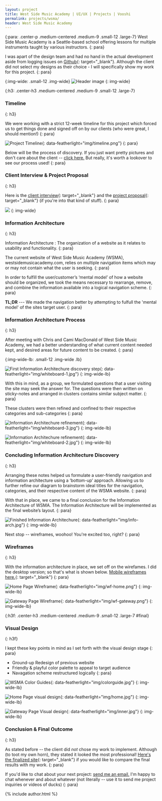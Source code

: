 ```yaml
---
layout: project
title: West Side Music Academy | UI/UX | Projects | Vooshi
permalink: projects/wsma/
header: West Side Music Academy
---
```

{:para: .center-p .medium-centered .medium-9 .small-12 .large-7}
West Side Music Academy is a Seattle-based school offering lessons for multiple instruments taught by various instructors.
{: para}

I was apart of the design team and had no hand in the actual development aside from logging issues on [Github](https://github.com/markpfaff/WSMA/wiki){: target="_blank"}. Although the client did not select my designs as their choice - I will specifically show my work for this project. 
{: para}
 
 


{:img-wide: .small-12 .img-wide}
![Header image](img/banner.png)
{: img-wide}

{:h3: .center-h3 .medium-centered .medium-9 .small-12 .large-7}

### Timeline
{: h3}

We were working with a strict 12-week timeline for this project which forced us to get things done and signed off on by our clients (who were great, I should mention!)
{: para}


![Project Timeline](img/timeline.png){: data-featherlight="img/timeline.png"}
{: para}

Below will be the process of discovery. If you just want pretty pictures and don't care about the client -- [click here.](#final) But really, it's worth a lookover to see our process used!
{: para}

### Client Interview &amp; Project Proposal
{: h3}

Here is the [client interview](https://docs.google.com/document/d/1ZxAzaHHiDADm0Ye0HXJrdxPgf-8ZpK0BnzlkHbWWyh8/edit?usp=sharing){: target="_blank"} and the [project proposal](https://drive.google.com/file/d/0B_mbS-PgkOeheXF6ZEl0RlBuTTQ/view){: target="_blank"} (if you're into that kind of stuff).
{: para}

![ ](img/color-line.png)
{: img-wide}

### Information Architecture
{: h3}

Information Architecture
 : The organization of a website as it relates to usability and functionality. 
{: para}

The current website of West Side Music Academy (WSMA), westsidemusicacademy.com, relies on multiple navigation items which may or may not contain what the user is seeking. 
{: para}

In order to fulfill the user/customer’s ‘mental model’ of how a website should be organized, we took the means necessary to rearrange, remove, and combine the information available into a logical navigation scheme. 
{: para}

**TL;DR** --- We made the navigation better by attempting to fulfull the 'mental model' of the sites target user.
{: para}


### Information Architecture Process
{: h3}

After meeting with Chris and Cami MacDonald of West Side Music Academy, we had a better understanding of what current content needed kept, and desired areas for future content to be created. 
{: para}

{:img-wide-lb: .small-12 .img-wide .lb}

![First Information Architechure discovery step](img/whiteboard-1.jpg){: data-featherlight="img/whiteboard-1.jpg"}
{: img-wide-lb}

With this in mind, as a group, we formulated questions that a user visiting the site may seek the answer for. The questions were then written on sticky-notes and arranged in clusters contains similar subject matter. 
{: para}

These clusters were then refined and confined to their respective categories and sub-categories
{: para}

![ Information Architechure refinement](img/whiteboard-3.jpg){: data-featherlight="img/whiteboard-3.jpg"}
{: img-wide-lb}

![ Information Architechure refinement](img/whiteboard-2.jpg){: data-featherlight="img/whiteboard-2.jpg"}
{: img-wide-lb}

### Concluding Information Architecture Discovery
{: h3}

Arranging these notes helped us formulate a user-friendly navigation and information architecture using a ‘bottom-up’ approach. Allowing us to further refine our diagram to brainstorm ideal titles for the navigation, categories, and their respective content of the WSMA website. 
{: para}

With that in place, we came to a final conclusion for the Information Architecture of WSMA. The Information Architecture will be implemented as the final website’s layout. 
{: para}

![Finished Information Architechure](img/info-arch.jpg){: data-featherlight="img/info-arch.jpg"}
{: img-wide-lb}

Next stop -- wireframes, woohoo! You're excited too, right?
{: para}

### Wireframes 
{: h3}

With the information architecture in place, we set off on the wirefames. I did the desktop version; so that's what is shown below. [Mobile wireframes here.](https://github.com/markpfaff/WSMA/wiki/Mobile-Wireframes){: target="_blank"}
{: para}

![Home Page Wireframe](img/wf-home.png){: data-featherlight="img/wf-home.png"}
{: img-wide-lb}

![Gateway Page Wireframe](img/wf-gateway.png){: data-featherlight="img/wf-gateway.png"}
{: img-wide-lb}

{:h3f: .center-h3 .medium-centered .medium-9 .small-12 .large-7 #final}

### Visual Design
{: h3f}

I kept these key points in mind as I set forth with the visual design stage
{: para}
* Ground-up Redesign of previous website
* Friendly & playful color palette to appeal to target audience
* Navagation scheme restructured logically
{: para}

![WSMA Color Guides](img/colorguide.jpg){: data-featherlight="img/colorguide.jpg"}
{: img-wide-lb}

![Home Page visual design](img/home.jpg){: data-featherlight="img/home.jpg"}
{: img-wide-lb}

![Gateway Page Visual design](img/inner.jpg){: data-featherlight="img/inner.jpg"}
{: img-wide-lb}


### Conclusion &amp; Final Outcome
{: h3}

As stated before -- the client did *not* chose my work to implement. Although (to toot my own horn), they stated it looked the most professional! [Here's the finalized site](http://home.westsidemusicacademy.com/2015/){: target="_blank"} if you would like to compare the final results with my work.
{: para}


If you'd like to chat about your next project: [send me an email.](https://vooshi.com/contact/) I'm happy to chat whenever and about whatever (not literally -- use it to send me project inquiries or videos of ducks)
{: para}

{% include author.html %}
